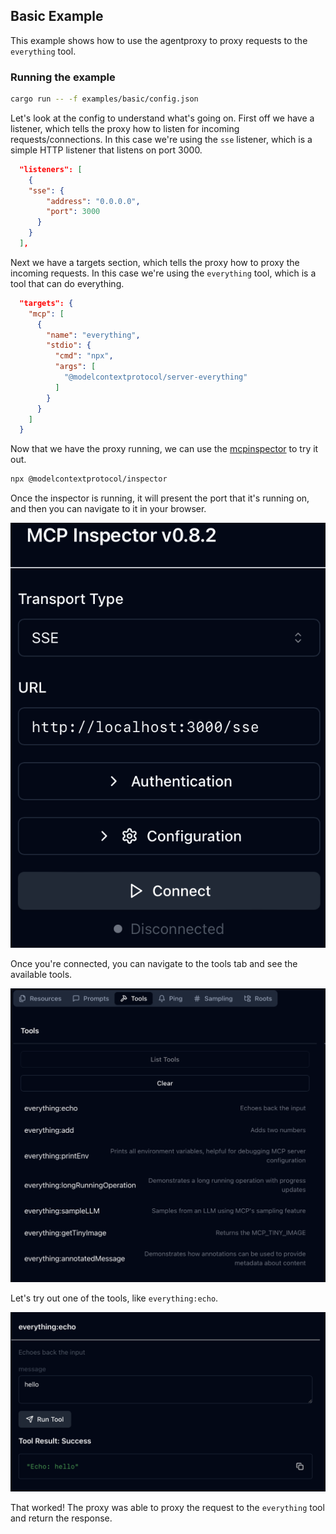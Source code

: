 ## Basic Example

This example shows how to use the agentproxy to proxy requests to the `everything` tool.

### Running the example

```bash
cargo run -- -f examples/basic/config.json
```

Let's look at the config to understand what's going on. First off we have a listener, which tells the proxy how to listen for incoming requests/connections. In this case we're using the `sse` listener, which is a simple HTTP listener that listens on port 3000.

```json
  "listeners": [
    {
    "sse": {
        "address": "0.0.0.0",
        "port": 3000
      }
    }
  ],
```

Next we have a targets section, which tells the proxy how to proxy the incoming requests. In this case we're using the `everything` tool, which is a tool that can do everything.

```json
  "targets": {
    "mcp": [
      {
        "name": "everything",
        "stdio": {
          "cmd": "npx",
          "args": [
            "@modelcontextprotocol/server-everything"
          ]
        }
      }
    ]
  }
```

Now that we have the proxy running, we can use the [mcpinspector](https://github.com/modelcontextprotocol/inspector) to try it out.
```bash
npx @modelcontextprotocol/inspector
```
Once the inspector is running, it will present the port that it's running on, and then you can navigate to it in your browser.

![Inspector](./img/connect.png)

Once you're connected, you can navigate to the tools tab and see the available tools.

![Tools](./img/tools.png)

Let's try out one of the tools, like `everything:echo`.

![Echo](./img/echo.png)

That worked! The proxy was able to proxy the request to the `everything` tool and return the response.